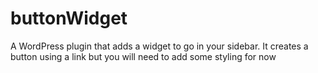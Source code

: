 buttonWidget
============

A WordPress plugin that adds a widget to go in your sidebar.
It creates a button using a link but you will need to add some styling for now